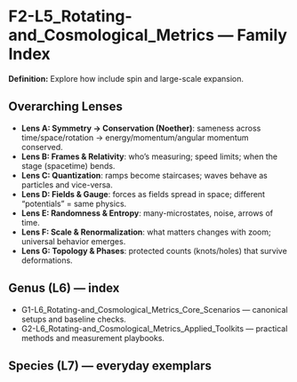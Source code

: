 # F2-L5_Rotating-and_Cosmological_Metrics — Family Index
**Definition:** Explore how include spin and large-scale expansion.

## Overarching Lenses

- **Lens A: Symmetry -> Conservation (Noether)**: sameness across time/space/rotation → energy/momentum/angular momentum conserved.
- **Lens B: Frames & Relativity**: who’s measuring; speed limits; when the stage (spacetime) bends.
- **Lens C: Quantization**: ramps become staircases; waves behave as particles and vice-versa.
- **Lens D: Fields & Gauge**: forces as fields spread in space; different “potentials” = same physics.
- **Lens E: Randomness & Entropy**: many-microstates, noise, arrows of time.
- **Lens F: Scale & Renormalization**: what matters changes with zoom; universal behavior emerges.
- **Lens G: Topology & Phases**: protected counts (knots/holes) that survive deformations.

## Genus (L6) — index
- G1-L6_Rotating-and_Cosmological_Metrics_Core_Scenarios — canonical setups and baseline checks.
- G2-L6_Rotating-and_Cosmological_Metrics_Applied_Toolkits — practical methods and measurement playbooks.

## Species (L7) — everyday exemplars

